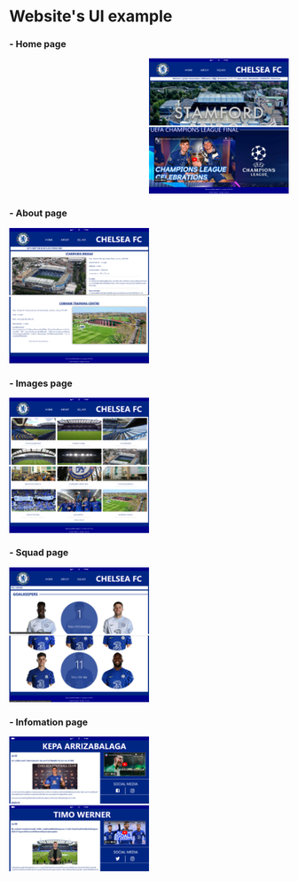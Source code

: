 # Website's UI example
<h3>- Home page</h3>
<p align=right>
<img src="./Pics/UI ex/home1.png" width=50% alt="home1">
<!-- <img src="./Pics/UI ex/home2.png" width=50%> -->
<img src="./Pics/UI ex/home3.png" width=50% alt="home2"> 
</p>
<h3>- About page</h3>
<img src="./Pics/UI ex/about1.png" width=50% alt="about1">
<img src="./Pics/UI ex/about2.png" width=50% alt="about2">
<h3>- Images page</h3>
<img src="./Pics/UI ex/image1.png" width=50% alt="image1">
<img src="./Pics/UI ex/image2.png" width=50% alt="image2">
<h3>- Squad page</h3>
<img src="./Pics/UI ex/squad1.png" width=50% alt="squad1">
<img src="./Pics/UI ex/squad2.png" width=50% alt="squad2">
<h3>- Infomation page</h3>
<img src="./Pics/UI ex/info1.png" width=50% alt="info1">
<img src="./Pics/UI ex/info2.png" width=50% alt="info2">

